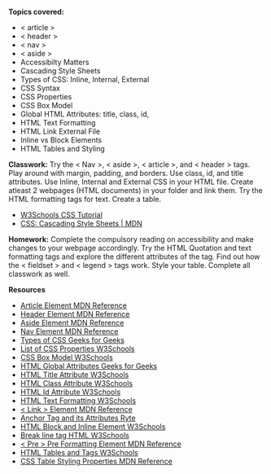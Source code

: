 **Topics covered:**

- < article >
- < header >
- < nav >
- < aside >
- Accessibilty Matters
- Cascading Style Sheets
- Types of CSS: Inline, Internal, External
- CSS Syntax
- CSS Properties
- CSS Box Model
- Global HTML Attributes: title, class, id,
- HTML Text Formatting
- HTML Link External File
- Inline vs Block Elements
- HTML Tables and Styling 

**Classwork:** Try the < Nav >, < aside >, < article >, and < header > tags. Play around with margin, padding, and borders. Use class, id, and title attributes. 
Use Inline, Internal and External CSS in your HTML file.  Create atleast 2 webpages (HTML documents) in your folder and link them.
Try the HTML formatting tags for text. Create a table. 
- [W3Schools CSS Tutorial](https://www.w3schools.com/css/)
- [CSS: Cascading Style Sheets | MDN](https://developer.mozilla.org/en-US/docs/Web/CSS)

**Homework:** Complete the compulsory reading on accessibility and make changes to your webpage accordingly. 
Try the HTML Quotation and text formatting tags and explore the different attributes of the <a> tag. 
Find out how the < fieldset > and < legend > tags work. Style your table. Complete all classwork as well.

**Resources**
- [Article Element MDN Reference](https://developer.mozilla.org/en-US/docs/Web/HTML/Element/article)
- [Header Element MDN Reference](https://developer.mozilla.org/en-US/docs/Web/HTML/Element/header)
- [Aside Element MDN Reference](https://developer.mozilla.org/en-US/docs/Web/HTML/Element/aside)
- [Nav Element MDN Reference](https://developer.mozilla.org/en-US/docs/Web/HTML/Element/nav)
- [Types of CSS Geeks for Geeks](https://www.geeksforgeeks.org/types-of-css-cascading-style-sheet/)
- [List of CSS Properties W3Schools](https://www.w3schools.com/cssref/index.php)
- [CSS Box Model W3Schools](https://www.w3schools.com/css/css_boxmodel.asp)
- [HTML Global Attributes Geeks for Geeks](https://www.geeksforgeeks.org/html-global-attributes/)
- [HTML Title Attribute W3Schools](https://www.w3schools.com/tags/att_global_title.asp)
- [HTML Class Attribute W3Schools](https://www.w3schools.com/html/html_classes.asp)
- [HTML Id Attribute W3Schools](https://www.w3schools.com/html/html_id.asp)
- [HTML Text Formatting W3Schools](https://www.w3schools.com/html/html_formatting.asp)
- [< Link > Element MDN Reference](https://developer.mozilla.org/en-US/docs/Web/HTML/Element/link)
- [Anchor Tag and its Attributes Ryte](https://en.ryte.com/wiki/Anchor_Tag/)
- [HTML Block and Inline Element W3Schools](https://www.w3schools.com/html/html_blocks.asp)
- [Break line tag HTML W3Schools](https://www.w3schools.com/tags/tag_br.asp)
- [< Pre > Pre Formatting Element MDN Reference](https://developer.mozilla.org/en-US/docs/Web/HTML/Element/pre)
- [HTML Tables and Tags W3Schools](https://www.w3schools.com/html/html_tables.asp)
- [CSS Table Styling Properties MDN Reference](https://developer.mozilla.org/en-US/docs/Learn_web_development/Core/Styling_basics/Tables)
